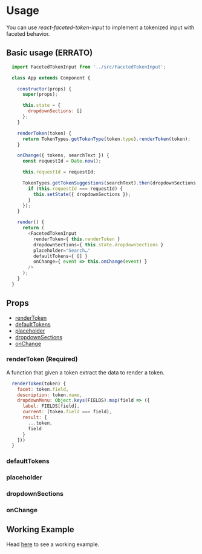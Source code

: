 # Usage

You can use *react-faceted-token-input* to implement a tokenized input with
faceted behavior.

## Basic usage (ERRATO)

```javascript
  import FacetedTokenInput from '../src/FacetedTokenInput';

  class App extends Component {

    constructor(props) {
      super(props);

      this.state = {
        dropdownSections: []
      };
    }

    renderToken(token) {
      return TokenTypes.getTokenType(token.type).renderToken(token);
    }

    onChange({ tokens, searchText }) {
      const requestId = Date.now();

      this.requestId = requestId;

      TokenTypes.getTokenSuggestions(searchText).then(dropdownSections => {
        if (this.requestId === requestId) {
          this.setState({ dropdownSections });
        }
      });
    }

    render() {
      return (
        <FacetedTokenInput
          renderToken={ this.renderToken }
          dropdownSections={ this.state.dropdownSections }
          placeholder="Search…"
          defaultTokens={ [] }
          onChange={ event => this.onChange(event) }
        />
      );
    }
  }
```

## Props

* [renderToken](#renderToken)
* [defaultTokens](#defaultToken)
* [placeholder](#placeholder)
* [dropdownSections](#dropdownSections)
* [onChange](#onChange)

<a name="renderToken"></a>
### renderToken (Required)

A function that given a token extract the data to render a token.

```javascript
  renderToken(token) {
    facet: token.field,
    description: token.name,
    dropdownMenu: Object.keys(FIELDS).map(field => ({
      label: FIELDS[field],
      current: (token.field === field),
      result: {
        ...token,
        field
      }
    }))
  }
```



<a name="defaultToken"></a>
### defaultTokens



<a name="placeholder"></a>
### placeholder


<a name="dropdownSections"></a>
### dropdownSections


<a name="onChange"></a>
### onChange



## Working Example

Head [here](example) to see a working example.
